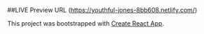 ##LIVE Preview URL
(https://youthful-jones-8bb608.netlify.com/)


This project was bootstrapped with [Create React App](https://github.com/facebook/create-react-app).


